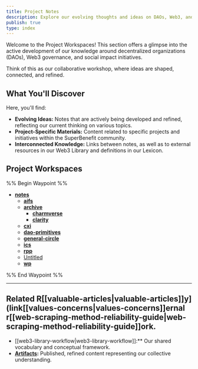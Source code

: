 ```yaml
---
title: Project Notes
description: Explore our evolving thoughts and ideas on DAOs, Web3, and social impact.
publish: true
type: index
---
```


Welcome to the Project Workspaces! This section offers a glimpse into the active development of our knowledge around decentralized organizations (DAOs), Web3 governance, and social impact initiatives.

Think of this as our collaborative workshop, where ideas are shaped, connected, and refined.

## What You'll Discover

Here, you'll find:

*   **Evolving Ideas:** Notes that are actively being developed and refined, reflecting our current thinking on various topics.
*   **Project-Specific Materials:** Content related to specific projects and initiatives within the SuperBenefit community.
*   **Interconnected Knowledge:** Links between notes, as well as to external resources in our Web3 Library and definitions in our Lexicon.

## Project Workspaces

%% Begin Waypoint %%
- **[notes](index.md#)**
  - **[aifs](aifs.md#)**
  - **[archive](archive.md#)**
    - **[charmverse](charmverse.md#)**
    - **[clarity](clarity.md#)**
  - **[cxi](cxi.md#)**
  - **[dao-primitives](notes/dao-primitives/index.md#)**
  - **[general-circle](general-circle.md#)**
  - **[ics](notes/ics/index.md#)**
  - **[rpp](notes/rpp/index.md#)**
  - [Untitled](Untitled.md#)
  - **[wp](wp.md#)**

%% End Waypoint %%

---

## Related R[[valuable-articles|valuable-articles]]y](link[[values-concerns|values-concerns]]ernal r[[web-scraping-method-reliability-guide|web-scraping-method-reliability-guide]]ork.
* [[web3-library-workflow|web3-library-workflow]]:**  Our shared vocabulary and conceptual framework.
* **[Artifacts](artifacts/index.md#):**  Published, refined content representing our collective understanding.
